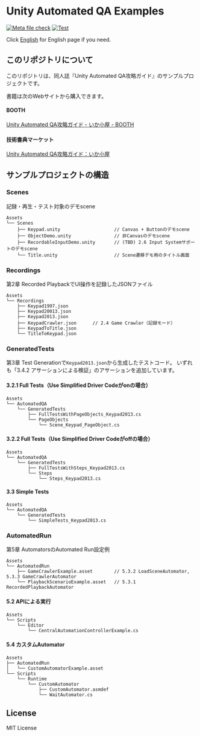 # Unity Automated QA Examples

[![Meta file check](https://github.com/nowsprinting/UnityAutomatedQAExamples/actions/workflows/metacheck.yml/badge.svg)](https://github.com/nowsprinting/UnityAutomatedQAExamples/actions/workflows/metacheck.yml)
[![Test](https://github.com/nowsprinting/UnityAutomatedQAExamples/actions/workflows/test.yml/badge.svg)](https://github.com/nowsprinting/UnityAutomatedQAExamples/actions/workflows/test.yml)

Click [English](./README_en.md) for English page if you need.



## このリポジトリについて

このリポジトリは、同人誌『Unity Automated QA攻略ガイド』のサンプルプロジェクトです。

書籍は次のWebサイトから購入できます。

#### BOOTH
[Unity Automated QA攻略ガイド - いか小屋 - BOOTH](https://ikagoya.booth.pm/items/3534629)

#### 技術書典マーケット
[Unity Automated QA攻略ガイド：いか小屋](https://techbookfest.org/product/5755610421264384)



## サンプルプロジェクトの構造

### Scenes

記録・再生・テスト対象のデモscene

```
Assets
└── Scenes
    ├── Keypad.unity                    // Canvas + Buttonのデモscene
    ├── ObjectDemo.unity                // 非Canvasのデモscene
    ├── RecordableInputDemo.unity       // (TBD) 2.6 Input Systemサポートのデモscene
    └── Title.unity                     // Scene遷移デモ用のタイトル画面
```

### Recordings

第2章 Recorded PlaybackでUI操作を記録したJSONファイル

```
Assets
└── Recordings
    ├── Keypad1997.json
    ├── Keypad20013.json
    ├── Keypad2013.json
    ├── KeypadCrawler.json      // 2.4 Game Crawler（記録モード）
    ├── KeypadToTitle.json
    └── TitleToKeypad.json
```

### GeneratedTests

第3章 Test Generationで`Keypad2013.json`から生成したテストコード。
いずれも「3.4.2 アサーションによる検証」のアサーションを追加しています。

#### 3.2.1 Full Tests（Use Simplified Driver Codeがonの場合）

```
Assets
└── AutomatedQA
    └── GeneratedTests
        ├── FullTestsWithPageObjects_Keypad2013.cs
        └── PageObjects
            └── Scene_Keypad_PageObject.cs
```

#### 3.2.2 Full Tests（Use Simplified Driver Codeがoffの場合）

```
Assets
└── AutomatedQA
    └── GeneratedTests
        ├── FullTestsWithSteps_Keypad2013.cs
        └── Steps
            └── Steps_Keypad2013.cs
```

#### 3.3 Simple Tests

```
Assets
└── AutomatedQA
    └── GeneratedTests
        └── SimpleTests_Keypad2013.cs
```

### AutomatedRun

第5章 AutomatorsのAutomated Run設定例

```
Assets
└── AutomatedRun
    ├── GameCrawlerExample.asset        // 5.3.2 LoadSceneAutomator, 5.3.3 GameCrawlerAutomator
    └── PlaybackScenarioExample.asset   // 5.3.1 RecordedPlaybackAutomator
```

#### 5.2 APIによる実行

```
Assets
└── Scripts
    └── Editor
        └── CentralAutomationControllerExample.cs
```

#### 5.4 カスタムAutomator

```
Assets
├── AutomatedRun
│   └── CustomAutomatorExample.asset
└── Scripts
    └── Runtime
        └── CustomAutomator
            ├── CustomAutomator.asmdef
            └── WaitAutomator.cs
```



## License

MIT License
